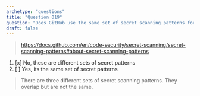 ```yaml
---
archetype: "questions"
title: "Question 019"
question: "Does GitHub use the same set of secret scanning patterns for both user alerts and push protection alerts?"
draft: false
---
```



> https://docs.github.com/en/code-security/secret-scanning/secret-scanning-patterns#about-secret-scanning-patterns
1. [x] No, these are different sets of secret patterns
1. [ ] Yes, its the same set of secret patterns
> There are three different sets of secret scanning patterns. They overlap but are not the same. 
